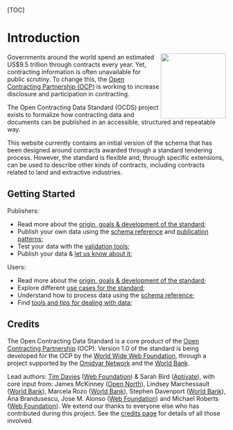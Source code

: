 [TOC]

# Introduction
<img src="../../assets/release_record_compiled.png" width="150" align="right"/><span class="lead">Governments around the world spend an estimated US$9.5 trillion through contracts every year. Yet, contracting information is often unavailable for public scrutiny. To change this, the [Open Contracting Partnership (OCP)](http://http://www.open-contracting.org/) is working to increase disclosure and participation in contracting.</span>

<span class="lead">The Open Contracting Data Standard (OCDS) project exists to formalize how contracting data and documents can be published in an accessible, structured and repeatable way.</span>

This website currently contains an initial version of the schema that has been designed around contracts awarded through a standard tendering process. However, the standard is flexible and, through specific extensions, can be used to describe other kinds of contracts, including contracts related to land and extractive industries.

## Getting Started

Publishers:
<ul>
  <li>Read more about the <a href="../history_and_development">origin, goals & development of the standard</a>;</li>
  <li>Publish your own data using the <a href="../../schema/reference/">schema reference</a> and <a href="../../implementation/publication_patterns">publication patterns</a>;</li>
  <li>Test your data with the <a href="http://ocds.open-contracting.org/validator/validate/">validation tools</a>;</li>
  <li>Publish your data & <a href="../support">let us know about it</a>;</li>
</ul>

Users:
<ul>
 <li>Read more about the <a href="../history_and_development">origin, goals & development of the standard</a>;</li>
 <li>Explore different <a href="../use_cases">use cases for the standard</a>;</li>
 <li>Understand how to process data using the <a href="../../schema/reference">schema reference</a>;</li>
 <li>Find <a href="../../implementation/user_guidance">tools and tips for dealing with data</a>;</li>
</ul>

## Credits

The Open Contracting Data Standard is a core product of the [Open Contracting Partnership](http://www.open-contracting.org) (OCP). Version 1.0 of the standard is being developed for the OCP by the [World Wide Web Foundation](http://www.webfoundation.org), through a project supported by the [Omidyar Network](http://www.omidyar.net) and the [World Bank](http://www.worldbank.org).

Lead authors: [Tim Davies](http://www.timdavies.org.uk) ([Web Foundation](http://www.webfoundation.org)) & Sarah Bird ([Aptivate](http://aptivate.org)), with core input from: James McKinney ([Open North](http://opennorth.ca/)), Lindsey Marchessault ([World Bank](http://www.worldbank.org)), Marcela Rozo ([World Bank](http://www.worldbank.org)), Stephen Davenport ([World Bank](http://www.worldbank.org)), Ana Brandusescu, Jose M. Alonso ([Web Foundation](http://www.webfoundation.org)) and Michael Roberts ([Web Foundation](http://www.webfoundation.org)). We extend our thanks to everyone else who has contributed during this project. See the [credits page](../credits) for details of all those involved.
